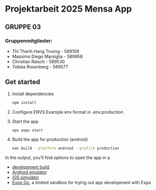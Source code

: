 # Projektarbeit 2025 Mensa App

## GRUPPE 03

### Gruppenmitglieder:

- Thi Thanh Hang Truong - 589108
- Massimo Diego Marsiglia - 589958
- Christian Raisch - 589530
- Tobias Rosenberg - 589577

## Get started

1. Install dependencies

   ```bash
   npm install
   ```

2. Configure ENVS
   Example env format in .env.production

2. Start the app

   ```bash
   npx expo start
   ```

3. Build the app for production (android)

   ```bash
   eas build --platform android --profile production
   ```

In the output, you'll find options to open the app in a

- [development build](https://docs.expo.dev/develop/development-builds/introduction/)
- [Android emulator](https://docs.expo.dev/workflow/android-studio-emulator/)
- [iOS simulator](https://docs.expo.dev/workflow/ios-simulator/)
- [Expo Go](https://expo.dev/go), a limited sandbox for trying out app development with Expo

